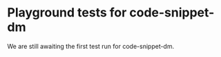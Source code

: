 # Playground tests for code-snippet-dm
We are still awaiting the first test run for code-snippet-dm.
